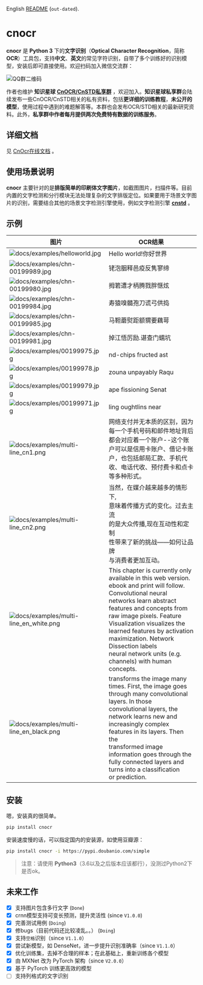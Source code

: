 English [README](./README_en.md) (`out-dated`).

# cnocr

**cnocr** 是 **Python 3** 下的**文字识别**（**Optical Character Recognition**，简称**OCR**）工具包，支持**中文**、**英文**的常见字符识别，自带了多个训练好的识别模型，安装后即可直接使用。欢迎扫码加入微信交流群：

![QQ群二维码](./docs/cnocr-wx.png)

作者也维护 **知识星球** [**CnOCR/CnSTD私享群**](https://t.zsxq.com/FEYZRJQ) ，欢迎加入。**知识星球私享群**会陆续发布一些CnOCR/CnSTD相关的私有资料，包括**更详细的训练教程**，**未公开的模型**，使用过程中遇到的难题解答等。本群也会发布OCR/STD相关的最新研究资料。此外，**私享群中作者每月提供两次免费特有数据的训练服务**。

## 详细文档

见 [CnOcr在线文档](https://cnocr.readthedocs.io/) 。

## 使用场景说明

**cnocr** 主要针对的是**排版简单的印刷体文字图片**，如截图图片，扫描件等。目前内置的文字检测和分行模块无法处理复杂的文字排版定位。如果要用于场景文字图片的识别，需要结合其他的场景文字检测引擎使用，例如文字检测引擎 **[cnstd](https://github.com/breezedeus/cnstd)** 。

## 示例

| 图片                                                                                | OCR结果                                                                                                                                                                                                                                                                                                                                                                     |
| --------------------------------------------------------------------------------- | ------------------------------------------------------------------------------------------------------------------------------------------------------------------------------------------------------------------------------------------------------------------------------------------------------------------------------------------------------------------------- |
| ![docs/examples/helloworld.jpg](./docs/examples/helloworld.jpg)                   | Hello world!你好世界                                                                                                                                                                                                                                                                                                                                                          |
| ![docs/examples/chn-00199989.jpg](./docs/examples/chn-00199989.jpg)               | 铑泡胭释邑疫反隽寥缔                                                                                                                                                                                                                                                                                                                                                                |
| ![docs/examples/chn-00199980.jpg](./docs/examples/chn-00199980.jpg)               | 拇箬遭才柄腾戮胖惬炫                                                                                                                                                                                                                                                                                                                                                                |
| ![docs/examples/chn-00199984.jpg](./docs/examples/chn-00199984.jpg)               | 寿猿嗅髓孢刀谎弓供捣                                                                                                                                                                                                                                                                                                                                                                |
| ![docs/examples/chn-00199985.jpg](./docs/examples/chn-00199985.jpg)               | 马靼蘑熨距额猬要藕萼                                                                                                                                                                                                                                                                                                                                                                |
| ![docs/examples/chn-00199981.jpg](./docs/examples/chn-00199981.jpg)               | 掉江悟厉励.谌查门蠕坑                                                                                                                                                                                                                                                                                                                                                               |
| ![docs/examples/00199975.jpg](./docs/examples/00199975.jpg)                       | nd-chips fructed ast                                                                                                                                                                                                                                                                                                                                                      |
| ![docs/examples/00199978.jpg](./docs/examples/00199978.jpg)                       | zouna unpayably Raqu                                                                                                                                                                                                                                                                                                                                                      |
| ![docs/examples/00199979.jpg](./docs/examples/00199979.jpg)                       | ape fissioning Senat                                                                                                                                                                                                                                                                                                                                                      |
| ![docs/examples/00199971.jpg](./docs/examples/00199971.jpg)                       | ling oughtlins near                                                                                                                                                                                                                                                                                                                                                       |
| ![docs/examples/multi-line_cn1.png](./docs/examples/multi-line_cn1.png)           | 网络支付并无本质的区别，因为<br />每一个手机号码和邮件地址背后<br />都会对应着一个账户--这个账<br />户可以是信用卡账户、借记卡账<br />户，也包括邮局汇款、手机代<br />收、电话代收、预付费卡和点卡<br />等多种形式。                                                                                                                                                                                                                                             |
| ![docs/examples/multi-line_cn2.png](./docs/examples/multi-line_cn2.png)           | 当然，在媒介越来越多的情形下,<br />意味着传播方式的变化。过去主流<br />的是大众传播,现在互动性和定制<br />性带来了新的挑战——如何让品牌<br />与消费者更加互动。                                                                                                                                                                                                                                                                             |
| ![docs/examples/multi-line_en_white.png](./docs/examples/multi-line_en_white.png) | This chapter is currently only available in this web version. ebook and print will follow.<br />Convolutional neural networks learn abstract features and concepts from raw image pixels. Feature<br />Visualization visualizes the learned features by activation maximization. Network Dissection labels<br />neural network units (e.g. channels) with human concepts. |
| ![docs/examples/multi-line_en_black.png](./docs/examples/multi-line_en_black.png) | transforms the image many times. First, the image goes through many convolutional layers. In those<br />convolutional layers, the network learns new and increasingly complex features in its layers. Then the <br />transformed image information goes through the fully connected layers and turns into a classification<br />or prediction.                            |

## 安装

嗯，安装真的很简单。

```bash
pip install cnocr
```

安装速度慢的话，可以指定国内的安装源，如使用豆瓣源：

```bash
pip install cnocr -i https://pypi.doubanio.com/simple
```

> 注意：请使用 **Python3**（3.6以及之后版本应该都行），没测过Python2下是否ok。

## 未来工作

* [x] 支持图片包含多行文字 (`Done`)
* [x] crnn模型支持可变长预测，提升灵活性 (since `V1.0.0`)
* [x] 完善测试用例 (`Doing`)
* [x] 修bugs（目前代码还比较凌乱。。） (`Doing`)
* [x] 支持`空格`识别（since `V1.1.0`）
* [x] 尝试新模型，如 DenseNet，进一步提升识别准确率（since `V1.1.0`）
* [x] 优化训练集，去掉不合理的样本；在此基础上，重新训练各个模型
* [x] 由 MXNet 改为 PyTorch 架构（since `V2.0.0`）
* [x] 基于 PyTorch 训练更高效的模型
* [ ] 支持列格式的文字识别
